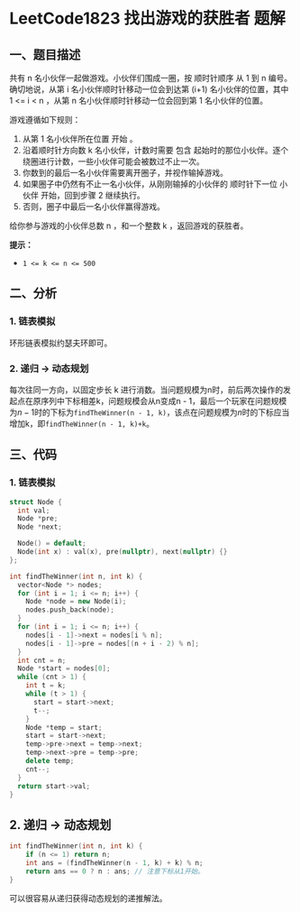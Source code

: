 # LeetCode1823 找出游戏的获胜者 题解

## 一、题目描述

共有 n 名小伙伴一起做游戏。小伙伴们围成一圈，按 顺时针顺序 从 1 到 n 编号。确切地说，从第 i 名小伙伴顺时针移动一位会到达第 (i+1) 名小伙伴的位置，其中 1 <= i < n ，从第 n 名小伙伴顺时针移动一位会回到第 1 名小伙伴的位置。

游戏遵循如下规则：

1. 从第 1 名小伙伴所在位置 开始 。
2. 沿着顺时针方向数 k 名小伙伴，计数时需要 包含 起始时的那位小伙伴。逐个绕圈进行计数，一些小伙伴可能会被数过不止一次。
3. 你数到的最后一名小伙伴需要离开圈子，并视作输掉游戏。
4. 如果圈子中仍然有不止一名小伙伴，从刚刚输掉的小伙伴的 顺时针下一位 小伙伴 开始，回到步骤 2 继续执行。
5. 否则，圈子中最后一名小伙伴赢得游戏。

给你参与游戏的小伙伴总数 n ，和一个整数 k ，返回游戏的获胜者。

**提示：**

- `1 <= k <= n <= 500`



## 二、分析

### 1. 链表模拟

环形链表模拟约瑟夫环即可。

### 2. 递归 -> 动态规划

每次往同一方向，以固定步长 k 进行消数。当问题规模为n时，前后两次操作的发起点在原序列中下标相差k，问题规模会从n变成n - 1，最后一个玩家在问题规模为$n - 1$时的下标为`findTheWinner(n - 1, k)`，该点在问题规模为$n$时的下标应当增加k，即`findTheWinner(n - 1, k)+k`。



## 三、代码

### 1. 链表模拟

```c++
struct Node {
  int val;
  Node *pre;
  Node *next;

  Node() = default;
  Node(int x) : val(x), pre(nullptr), next(nullptr) {}
};

int findTheWinner(int n, int k) {
  vector<Node *> nodes;
  for (int i = 1; i <= n; i++) {
    Node *node = new Node(i);
    nodes.push_back(node);
  }
  for (int i = 1; i <= n; i++) {
    nodes[i - 1]->next = nodes[i % n];
    nodes[i - 1]->pre = nodes[(n + i - 2) % n];
  }
  int cnt = n;
  Node *start = nodes[0];
  while (cnt > 1) {
    int t = k;
    while (t > 1) {
      start = start->next;
      t--;
    }
    Node *temp = start;
    start = start->next;
    temp->pre->next = temp->next;
    temp->next->pre = temp->pre;
    delete temp;
    cnt--;
  }
  return start->val;
}
```

## 2. 递归 -> 动态规划

```c++
int findTheWinner(int n, int k) {
    if (n <= 1) return n;
    int ans = (findTheWinner(n - 1, k) + k) % n;
    return ans == 0 ? n : ans; // 注意下标从1开始。
}
```

可以很容易从递归获得动态规划的递推解法。